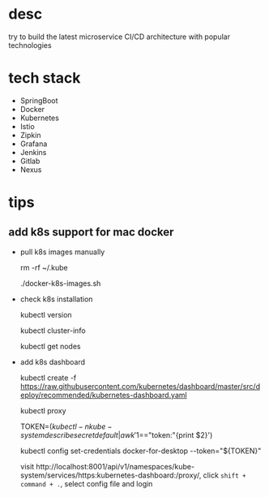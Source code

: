 # desc
try to build the latest microservice CI/CD architecture with popular technologies

# tech stack
- SpringBoot
- Docker
- Kubernetes
- Istio
- Zipkin
- Grafana
- Jenkins
- Gitlab
- Nexus

# tips

## add k8s support for mac docker

- pull k8s images manually

  rm -rf ~/.kube

  ./docker-k8s-images.sh

- check k8s installation

  kubectl version
  
  kubectl cluster-info
  
  kubectl get nodes
  
- add k8s dashboard

  kubectl create -f https://raw.githubusercontent.com/kubernetes/dashboard/master/src/deploy/recommended/kubernetes-dashboard.yaml

  kubectl proxy
  
  TOKEN=$(kubectl -n kube-system describe secret default| awk '$1=="token:"{print $2}')
  
  kubectl config set-credentials docker-for-desktop --token="${TOKEN}"
  
  visit http://localhost:8001/api/v1/namespaces/kube-system/services/https:kubernetes-dashboard:/proxy/, click `shift + command + .`, select config file and login
  
  
  